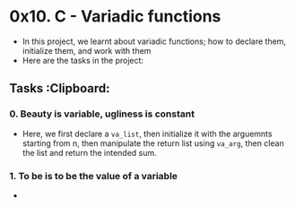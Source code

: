 # 0x10. C - Variadic functions

- In this project, we learnt about variadic functions; how to declare them, initialize them, and work with them
- Here are the tasks in the project:

## Tasks :Clipboard:

### 0. Beauty is variable, ugliness is constant

- Here, we first declare a ``va_list``, then initialize it with the arguemnts starting from n, then manipulate the return list using ``va_arg``, then clean the list and return the intended sum.

### 1. To be is to be the value of a variable

-